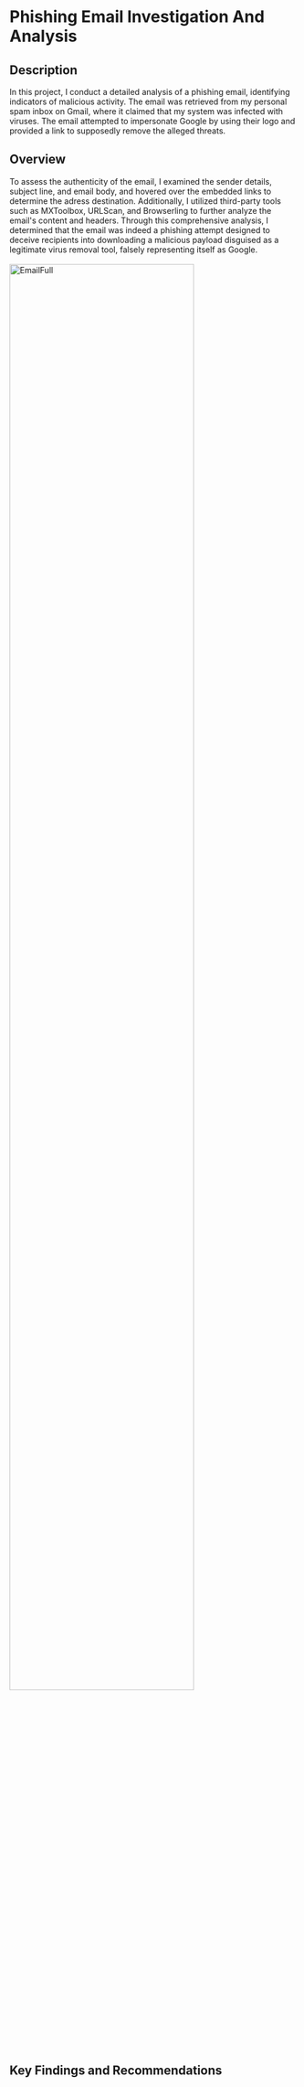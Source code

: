 <h1>Phishing Email Investigation And Analysis</h1>

<h2>Description</h2>
In this project, I conduct a detailed analysis of a phishing email, identifying indicators of malicious activity. The email was retrieved from my personal spam inbox on Gmail, where it claimed that my system was infected with viruses. The email attempted to impersonate Google by using their logo and provided a link to supposedly remove the alleged threats.
<br />

<h2>Overview</h2>
To assess the authenticity of the email, I examined the sender details, subject line, and email body, and hovered over the embedded links to determine the adress destination. Additionally, I utilized third-party tools such as MXToolbox, URLScan, and Browserling to further analyze the email's content and headers. Through this comprehensive analysis, I determined that the email was indeed a phishing attempt designed to deceive recipients into downloading a malicious payload disguised as a legitimate virus removal tool, falsely representing itself as Google.

<br />
<br />
<img src="https://i.imgur.com/5DwshVe.png" height="80%" width="80%" alt="EmailFull"/>
<br />
<h2>Key Findings and Recommendations</h2> 
<br />
<br />

